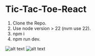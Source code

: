 # Tic-Tac-Toe-React

1. Clone the Repo.
2. Use node version > 22 (nvm use 22).
3. npm i
4. npm run dev.


![alt text](https://github.com/waseem-code7/Tic-Tac-Toe---React/blob/master/Screenshot%202025-02-23%20at%207.15.19%E2%80%AFPM.png)
![alt text](https://github.com/waseem-code7/Tic-Tac-Toe---React/blob/master/Screenshot%202025-02-23%20at%207.15.33%E2%80%AFPM.png)
